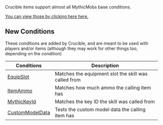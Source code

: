 Crucible items support almost all MythicMobs base conditions.

[You can view those by clicking here here.](https://git.lumine.io/mythiccraft/MythicMobs/-/wikis/Skills/Conditions/)

New Conditions
-------------

These conditions are added by Crucible, and are meant to be used with players and/or items (although they may work for other things too, depending on the condition)

| Conditions                                     | Description                                          |
|------------------------------------------------|------------------------------------------------------|
| [EquipSlot](Skills/Conditions/EquipSlot)       | Matches the equipment slot the skill was called from |
| [ItemAmmo](Skills/Conditions/ItemAmmo)         | Matches how much ammo the calling item has           |
| [MythicKeyId](Skills/Conditions/MythicKeyId)   | Matches the key ID the skill was called from         |
| [CustomModelData](/Conditions/custommodeldata) | Tests the custom model data the calling item has     |